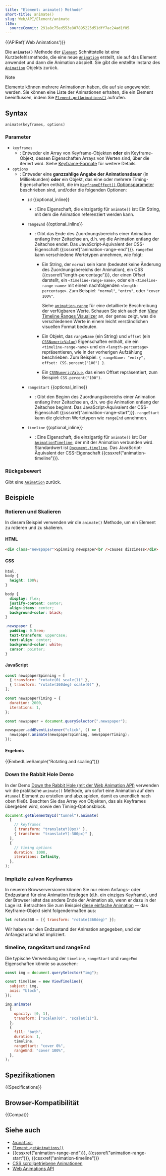 ```yaml
---
title: "Element: animate() Methode"
short-title: animate()
slug: Web/API/Element/animate
l10n:
  sourceCommit: 291a8c75ed553e807895225d51dff7ac24ad1f05
---
```


{{APIRef('Web Animations')}}

Die **`animate()`** Methode der [`Element`](/de/docs/Web/API/Element) Schnittstelle ist eine Kurzbefehlsmethode, die eine neue [`Animation`](/de/docs/Web/API/Animation) erstellt, sie auf das Element anwendet und dann die Animation abspielt. Sie gibt die erstellte Instanz des [`Animation`](/de/docs/Web/API/Animation) Objekts zurück.

> [!NOTE]
> Elemente können mehrere Animationen haben, die auf sie angewendet werden. Sie können eine Liste der Animationen erhalten, die ein Element beeinflussen, indem Sie [`Element.getAnimations()`](/de/docs/Web/API/Element/getAnimations) aufrufen.

## Syntax

```js-nolint
animate(keyframes, options)
```

### Parameter

- `keyframes`
  - : Entweder ein Array von Keyframe-Objekten **oder** ein Keyframe-Objekt, dessen Eigenschaften Arrays von Werten sind, über die iteriert wird. Siehe [Keyframe-Formate](/de/docs/Web/API/Web_Animations_API/Keyframe_Formats) für weitere Details.
- `options`
  - : Entweder eine **ganzzahlige Angabe der Animationsdauer** (in Millisekunden) **oder** ein Objekt, das eine oder mehrere Timing-Eigenschaften enthält, die im [`KeyframeEffect()` Optionsparameter](/de/docs/Web/API/KeyframeEffect/KeyframeEffect#parameters) beschrieben sind, und/oder die folgenden Optionen:
    - `id` {{optional_inline}}
      - : Eine Eigenschaft, die einzigartig für `animate()` ist: Ein String, mit dem die Animation referenziert werden kann.
    - `rangeEnd` {{optional_inline}}
      - : Gibt das Ende des Zuordnungsbereichs einer Animation entlang ihrer Zeitachse an, d.h. wo die Animation entlang der Zeitachse endet. Das JavaScript-Äquivalent der CSS-Eigenschaft {{cssxref("animation-range-end")}}. `rangeEnd` kann verschiedene Wertetypen annehmen, wie folgt:
        - Ein String, der `normal` sein kann (bedeutet keine Änderung des Zuordnungsbereichs der Animation), ein CSS {{cssxref("length-percentage")}}, der einen Offset darstellt, ein `<timeline-range-name>`, oder ein `<timeline-range-name>` mit einem nachfolgenden `<length-percentage>`. Zum Beispiel: `"normal"`, `"entry"`, oder `"cover 100%"`.

          Siehe [`animation-range`](/de/docs/Web/CSS/animation-range) für eine detaillierte Beschreibung der verfügbaren Werte. Schauen Sie sich auch den [View Timeline Ranges Visualizer](https://scroll-driven-animations.style/tools/view-timeline/ranges/) an, der genau zeigt, was die verschiedenen Werte in einem leicht verständlichen visuellen Format bedeuten.

        - Ein Objekt, das `rangeName` (ein String) und `offset` (ein [`CSSNumericValue`](/de/docs/Web/API/CSSNumericValue)) Eigenschaften enthält, die ein `<timeline-range-name>` und ein `<length-percentage>` repräsentieren, wie in der vorherigen Aufzählung beschrieben. Zum Beispiel: `{ rangeName: "entry", offset: CSS.percent("100") }`.
        - Ein [`CSSNumericValue`](/de/docs/Web/API/CSSNumericValue), das einen Offset repräsentiert, zum Beispiel: `CSS.percent("100")`.

    - `rangeStart` {{optional_inline}}
      - : Gibt den Beginn des Zuordnungsbereichs einer Animation entlang ihrer Zeitachse an, d.h. wo die Animation entlang der Zeitachse beginnt. Das JavaScript-Äquivalent der CSS-Eigenschaft {{cssxref("animation-range-start")}}. `rangeStart` kann die gleichen Wertetypen wie `rangeEnd` annehmen.
    - `timeline` {{optional_inline}}
      - : Eine Eigenschaft, die einzigartig für `animate()` ist: Der [`AnimationTimeline`](/de/docs/Web/API/AnimationTimeline), der mit der Animation verbunden wird. Standardwert ist [`Document.timeline`](/de/docs/Web/API/Document/timeline). Das JavaScript-Äquivalent der CSS-Eigenschaft {{cssxref("animation-timeline")}}.

### Rückgabewert

Gibt eine [`Animation`](/de/docs/Web/API/Animation) zurück.

## Beispiele

### Rotieren und Skalieren

In diesem Beispiel verwenden wir die `animate()` Methode, um ein Element zu rotieren und zu skalieren.

#### HTML

```html
<div class="newspaper">Spinning newspaper<br />causes dizziness</div>
```

#### CSS

```css
html,
body {
  height: 100%;
}

body {
  display: flex;
  justify-content: center;
  align-items: center;
  background-color: black;
}

.newspaper {
  padding: 0.5rem;
  text-transform: uppercase;
  text-align: center;
  background-color: white;
  cursor: pointer;
}
```

#### JavaScript

```js
const newspaperSpinning = [
  { transform: "rotate(0) scale(1)" },
  { transform: "rotate(360deg) scale(0)" },
];

const newspaperTiming = {
  duration: 2000,
  iterations: 1,
};

const newspaper = document.querySelector(".newspaper");

newspaper.addEventListener("click", () => {
  newspaper.animate(newspaperSpinning, newspaperTiming);
});
```

#### Ergebnis

{{EmbedLiveSample("Rotating and scaling")}}

### Down the Rabbit Hole Demo

In der Demo [Down the Rabbit Hole (mit der Web Animation API)](/de/docs/Web/API/Web_Animations_API/Using_the_Web_Animations_API#moving_it_to_javascript) verwenden wir die praktische
`animate()` Methode, um sofort eine Animation auf dem `#tunnel` Element zu erstellen und abzuspielen, damit es unendlich nach oben fließt. Beachten Sie das Array von Objekten, das als Keyframes übergeben wird, sowie den Timing-Optionsblock.

```js
document.getElementById("tunnel").animate(
  [
    // keyframes
    { transform: "translateY(0px)" },
    { transform: "translateY(-300px)" },
  ],
  {
    // timing options
    duration: 1000,
    iterations: Infinity,
  },
);
```

### Implizite zu/von Keyframes

In neueren Browserversionen können Sie nur einen Anfangs- oder Endzustand für eine
Animation festlegen (d.h. ein einziges Keyframe), und der Browser leitet das andere Ende der
Animation ab, wenn er dazu in der Lage ist. Betrachten Sie zum Beispiel [diese einfache Animation](https://mdn.github.io/dom-examples/web-animations-api/implicit-keyframes.html) — das Keyframe-Objekt sieht folgendermaßen aus:

```js
let rotate360 = [{ transform: "rotate(360deg)" }];
```

Wir haben nur den Endzustand der Animation angegeben, und der Anfangszustand ist
impliziert.

### timeline, rangeStart und rangeEnd

Die typische Verwendung der `timeline`, `rangeStart` und `rangeEnd` Eigenschaften könnte so aussehen:

```js
const img = document.querySelector("img");

const timeline = new ViewTimeline({
  subject: img,
  axis: "block",
});

img.animate(
  {
    opacity: [0, 1],
    transform: ["scaleX(0)", "scaleX(1)"],
  },
  {
    fill: "both",
    duration: 1,
    timeline,
    rangeStart: "cover 0%",
    rangeEnd: "cover 100%",
  },
);
```

## Spezifikationen

{{Specifications}}

## Browser-Kompatibilität

{{Compat}}

## Siehe auch

- [`Animation`](/de/docs/Web/API/Animation)
- [`Element.getAnimations()`](/de/docs/Web/API/Element/getAnimations)
- {{cssxref("animation-range-end")}}, {{cssxref("animation-range-start")}}, {{cssxref("animation-timeline")}}
- [CSS scrollgetriebene Animationen](/de/docs/Web/CSS/CSS_scroll-driven_animations)
- [Web Animations API](/de/docs/Web/API/Web_Animations_API)
